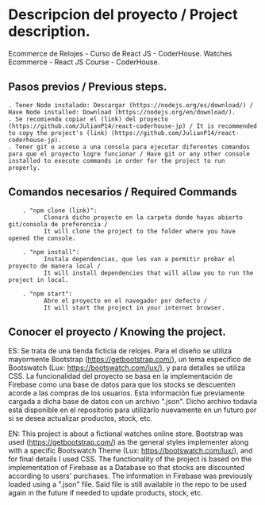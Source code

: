 # Descripcion del proyecto / Project description.

Ecommerce de Relojes - Curso de React JS - CoderHouse.
Watches Ecommerce - React JS Course - CoderHouse.

## Pasos previos / Previous steps.

    . Tener Node instalado: Descargar (https://nodejs.org/es/download/) / Have Node installed: Download (https://nodejs.org/en/download/).
    . Se recomienda copiar el (link) del proyecto (https://github.com/JulianP14/react-coderhouse-jp) / It is recommended to copy the project's (link) (https://github.com/JulianP14/react-coderhouse-jp).
    . Tener git o acceso a una consola para ejecutar diferentes comandos para que el proyecto logre funcionar / Have git or any other console installed to execute commands in order for the project to run properly.


## Comandos necesarios / Required Commands

        . "npm clone (link)": 
              Clonará dicho proyecto en la carpeta donde hayas abierto git/consola de preferencia / 
              It will clone the project to the folder where you have opened the console.
              
        . "npm install": 
              Instala dependencias, que les van a permitir probar el proyecto de manera local / 
              It will install dependencies that will allow you to run the project in local.
              
        . "npm start": 
              Abre el proyecto en el navegador por defecto / 
              It will start the project in your internet browser.


## Conocer el proyecto / Knowing the project.

ES: 
  Se trata de una tienda ficticia de relojes. Para el diseño se utiliza mayormente Bootstrap (https://getbootstrap.com/), un tema especifico de Bootswatch (Lux: https://bootswatch.com/lux/), y para detalles se utiliza CSS.
  La funcionalidad del proyecto se basa en la implementación de Firebase como una base de datos para que los stocks se descuenten acorde a las compras de los usuarios. Esta información fue previamente cargada a dicha base de datos con un archivo ".json". Dicho archivo todavía está disponible en el repositorio para utilizarlo nuevamente en un futuro por si se desea actualizar productos, stock, etc.

EN: 
  This project is about a fictional watches online store. Bootstrap was used (https://getbootstrap.com/) as the general styles implementer along with a specific Bootswatch Theme (Lux: https://bootswatch.com/lux/), and for final details I used CSS.
  The functionality of the project is based on the implementation of Firebase as a Database so that stocks are discounted according to users' purchases. The information in Firebase was previously loaded using a ".json" file. Said file is still available in the repo to be used again in the future if needed to update products, stock, etc.

